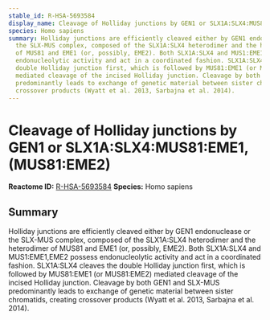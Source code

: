 ```yaml
---
stable_id: R-HSA-5693584
display_name: Cleavage of Holliday junctions by GEN1 or SLX1A:SLX4:MUS81:EME1,(MUS81:EME2)
species: Homo sapiens
summary: Holliday junctions are efficiently cleaved either by GEN1 endonuclease or
  the SLX-MUS complex, composed of the SLX1A:SLX4 heterodimer and the heterodimer
  of MUS81 and EME1 (or, possibly, EME2). Both SLX1A:SLX4 and MUS1:EME1,EME2 possess
  endonucleolytic activity and act in a coordinated fashion. SLX1A:SLX4 cleaves the
  double Holliday junction first, which is followed by MUS81:EME1 (or MUS81:EME2)
  mediated cleavage of the incised Holliday junction. Cleavage by both GEN1 and SLX-MUS
  predominantly leads to exchange of genetic material between sister chromatids, creating
  crossover products (Wyatt et al. 2013, Sarbajna et al. 2014).
---
```


# Cleavage of Holliday junctions by GEN1 or SLX1A:SLX4:MUS81:EME1,(MUS81:EME2)
**Reactome ID:** [R-HSA-5693584](https://reactome.org/content/detail/R-HSA-5693584)
**Species:** Homo sapiens

## Summary

Holliday junctions are efficiently cleaved either by GEN1 endonuclease or the SLX-MUS complex, composed of the SLX1A:SLX4 heterodimer and the heterodimer of MUS81 and EME1 (or, possibly, EME2). Both SLX1A:SLX4 and MUS1:EME1,EME2 possess endonucleolytic activity and act in a coordinated fashion. SLX1A:SLX4 cleaves the double Holliday junction first, which is followed by MUS81:EME1 (or MUS81:EME2) mediated cleavage of the incised Holliday junction. Cleavage by both GEN1 and SLX-MUS predominantly leads to exchange of genetic material between sister chromatids, creating crossover products (Wyatt et al. 2013, Sarbajna et al. 2014).
